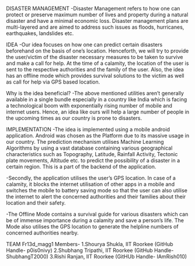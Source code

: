 DISASTER MANAGEMENT
-Disaster Management refers to how one can protect or preserve maximum number of lives and property during a natural disaster and have a minimal economic loss. Disaster management plans are multi-layered and are aimed to address such issues as floods, hurricanes, earthquakes, landslides etc.

IDEA
-Our idea focuses on how one can predict certain disasters beforehand on the basis of one’s location. Henceforth, we will try to provide the user/victim of the disaster necessary measures to be taken to survive and make a call for help. At the time of a calamity, the location of the user is sent to the respective authorities and the family of the user. Also, the idea has an offline mode which provides survival solutions to the victim as well as call for help via GPS based location.

Why is the idea beneficial?
-The above mentioned utilities aren’t generally available in a single bundle especially in a country like India which is facing a technological boom with exponentially rising number of mobile and internet users. Hence, an idea like ours will help a large number of people in the upcoming times as our country is prone to disasters.

IMPLEMENTATION
-The idea is implemented using a mobile android application. Android was chosen as the Platform due to its massive usage in our country. 
The prediction mechanism utilises Machine Learning Algorithms by using a vast database containing various geographical characteristics such as Topography, Latitude, Rainfall Activity, Tectonic plate movements, Altitude etc. to predict the possibility of a disaster in a certain region. This is a part of the backend of the application.

-Secondly, the application utilises the user’s GPS location. In case of a calamity, it blocks the internet utilisation of other apps in a mobile and switches the mobile to battery saving mode so that the user can also utilise the internet to alert the concerned authorities and their families about their location and their safety.

-The Offline Mode contains a survival guide for various disasters which can be of immense importance during a calamity and save a person’s life. The Mode also utilises the GPS location to generate the helpline numbers of concerned authorities nearby.

TEAM
Fr13d_magg1
   Members-         1.Shourya Shukla, IIT Roorkee (GitHub Handle- p0is0nivy)
                    2.Shubhang Tripathi, IIT Roorkee (GitHub Handle- ShubhangT2000)
                    3.Rishi Ranjan, IIT Roorkee (GitHUb Handle- IAmRish010)
 
 
